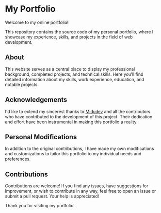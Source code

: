 # My Portfolio

Welcome to my online portfolio!

This repository contains the source code of my personal portfolio, where I showcase my experience, skills, and projects in the field of web development.

## About

This website serves as a central place to display my professional background, completed projects, and technical skills. Here you'll find detailed information about my skills, work experience, education, and notable projects.

## Acknowledgements

I'd like to extend my sincerest thanks to [Midudev](https://github.com/midudev) and all the contributors who have contributed to the development of this project. Their dedication and effort have been instrumental in making this portfolio a reality.

## Personal Modifications

In addition to the original contributions, I have made my own modifications and customizations to tailor this portfolio to my individual needs and preferences.

## Contributions

Contributions are welcome! If you find any issues, have suggestions for improvement, or wish to contribute in any way, feel free to open an issue or submit a pull request. Your help is appreciated!

Thank you for visiting my portfolio!
